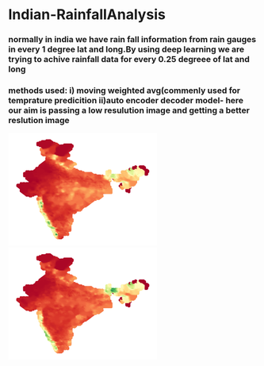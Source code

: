 
<h1>Indian-RainfallAnalysis</h1>
<h3>
normally in india we have rain fall information from rain gauges in every 1 degree lat and long.By using deep learning we are trying to achive rainfall data for every 0.25 degreee of lat and long</h3>
<h3>
methods used:
i) moving weighted avg(commenly used for temprature predicition
ii)auto encoder decoder model- here our aim is  passing a low resulution image and getting a better reslution image
</h3>
<p align="left">
  <img src="./Images/indian_rainfall_1901.png" width="300" title="1degree rainfall heatmap">

  <img src="./Images/indian_rainfall_1902.png" width="300" title="0. 25 degree rainfall heatmap">
</p>
